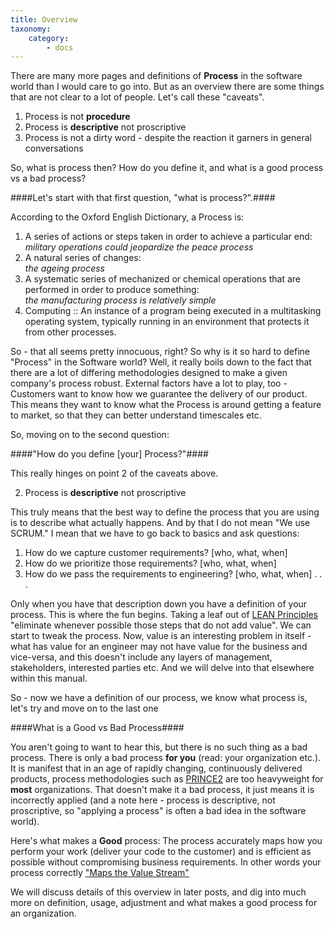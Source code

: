 ```yaml
---
title: Overview
taxonomy:
    category:
        - docs
---
```


There are many more pages and definitions of **Process** in the software world than I would care to go into.  But as an overview there are some things that are not clear to a lot of people. Let's call these "caveats".

1. Process is not **procedure**
2. Process is **descriptive** not proscriptive
3. Process is not a dirty word - despite the reaction it garners in general conversations

So, what is process then?  How do you define it, and what is a good process vs a bad process?

####Let's start with that first question, "what is process?".####

According to the Oxford English Dictionary, a Process is:  
1. A series of actions or steps taken in order to achieve a particular end:  
   _military operations could jeopardize the peace process_   
2. A natural series of changes:  
    *the ageing process*  
3. A systematic series of mechanized or chemical operations that are performed in order to produce something:  
    *the manufacturing process is relatively simple*  
4. Computing :: An instance of a program being executed in a multitasking operating system, typically running in an environment that protects it from other processes.  

So - that all seems pretty innocuous, right? So why is it so hard to define "Process" in the Software world?  Well, it really boils down to the fact that there are a lot of differing methodologies designed to make a given company's process robust.  External factors have a lot to play, too - Customers want to know how we guarantee the delivery of our product.  This means they want to know what the Process is around getting a feature to market, so that they can better understand timescales etc.

So, moving on to the second question:

####"How do you define [your] Process?"####

This really hinges on point 2 of the caveats above.  

2. Process is **descriptive** not proscriptive

This truly means that the best way to define the process that you are using is to describe what actually happens. And by that I do not mean "We use SCRUM."  I mean that we have to go back to basics and ask questions:

1. How do we capture customer requirements?  [who, what, when]
2. How do we prioritize those requirements?  [who, what, when]
3. How do we pass the requirements to engineering? [who, what, when]
.
.
.

Only when you have that description down you have a definition of your process.  This is where the fun begins.  Taking a leaf out of [LEAN Principles](http://www.lean.org/WhatsLean/Principles.cfm) "eliminate whenever possible those steps that do not add value".  We can start to tweak the process.  Now, value is an interesting problem in itself - what has value for an engineer may not have value for the business and vice-versa, and this doesn't include any layers of management, stakeholders, interested parties etc. And we will delve into that elsewhere within this manual.

So - now we have a definition of our process, we know what process is, let's try and move on to the last one

####What is a Good vs Bad Process####

You aren't going to want to hear this, but there is no such thing as a bad process. There is only a bad process **for you** (read: your organization etc.).  It is manifest that in an age of rapidly changing, continuously delivered products, process methodologies such as [PRINCE2](https://www.prince2.com/usa/prince2-processes) are too heavyweight for **most** organizations.  That doesn't make it a bad process, it just means it is incorrectly applied (and a note here - process is descriptive, not proscriptive, so "applying a process" is often a bad idea in the software world).  

Here's what makes a **Good** process:
The process accurately maps how you perform your work (deliver your code to the customer) and is efficient as possible without compromising business requirements.  In other words your process correctly ["Maps the Value Stream"](https://en.wikipedia.org/wiki/Value_stream_mapping)

We will discuss details of this overview in later posts, and dig into much more on definition, usage, adjustment and what makes a good process for an organization.
